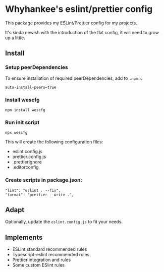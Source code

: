 # Whyhankee's eslint/prettier config

This package provides my ESLint/Prettier config for my projects.

It's kinda newish with the introduction of the flat config, it will need to grow up a little.

## Install

### Setup peerDependencies

To ensure installation of required peerDependencies, add to `.npmrc`

```
auto-install-peers=true
```

### Install wescfg

`npm install wescfg`

### Run init script

`npx wescfg`

This will create the following configuration files:

- eslint.config.js
- prettier.config.js
- .prettierignore
- .editorconfig


### Create scripts in package.json:

```
"lint": "eslint . --fix",
"format": "prettier --write .",
```

## Adapt

Optionally, update the `eslint.config.js` to fit your needs.

## Implements

- ESLint standard recommended rules
- Typescript-eslint recommended rules
- Prettier integration and rules
- Some custom ESlint rules
